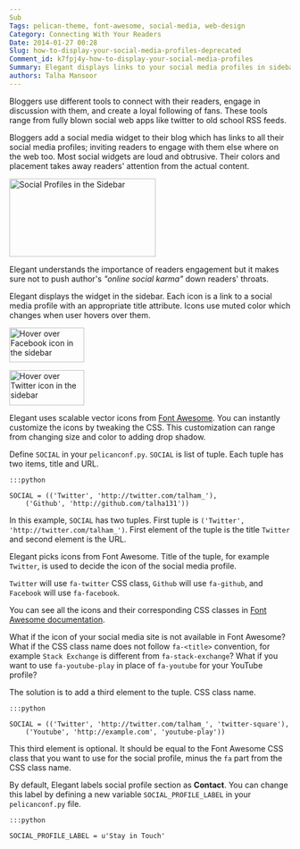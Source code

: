 ```yaml
---
Sub
Tags: pelican-theme, font-awesome, social-media, web-design
Category: Connecting With Your Readers
Date: 2014-01-27 00:28
Slug: how-to-display-your-social-media-profiles-deprecated
Comment_id: k7fpj4y-how-to-display-your-social-media-profiles
Summary: Elegant displays links to your social media profiles in sidebar in a customizable manner
authors: Talha Mansoor
---
```


Bloggers use different tools to connect with their readers, engage in
discussion with them, and create a loyal following of fans. These tools range
from fully blown social web apps like twitter to old school RSS feeds.

Bloggers add a social media widget to their blog which has links to all their
social media profiles; inviting readers to engage with them else where on the
web too. Most social widgets are loud and obtrusive. Their colors and placement
takes away readers' attention from the actual content.

<img class="align-right" style="width: 262.0px; height: 140.0px;"
src="{static}/images/social-profiles-sidebar-default.png" alt="Social
Profiles in the Sidebar" />

Elegant understands the importance of readers engagement but it makes sure
not to push author's _"online social karma"_ down readers' throats.

Elegant displays the widget in the sidebar. Each icon is a link to a social
media profile with an appropriate title attribute. Icons use muted color which
changes when user hovers over them.

<img class="align-right" style="width: 134.0px; height: 62.5px;"
src="{static}/images/social-profiles-sidebar-facebook.png" alt="Hover over
Facebook icon in the sidebar" />

<img class="align-right" style="width: 134.0px; height: 62.5px;"
src="{static}/images/social-profiles-sidebar-twitter.png" alt="Hover over
Twitter icon in the sidebar" />

Elegant uses scalable vector icons from [Font
Awesome](http://fortawesome.github.io/Font-Awesome/). You can instantly
customize the icons by tweaking the CSS. This customization can range from
changing size and color to adding drop shadow.

Define `SOCIAL` in your `pelicanconf.py`. `SOCIAL` is list of tuple. Each tuple
has two items, title and URL.

    :::python

    SOCIAL = (('Twitter', 'http://twitter.com/talham_'),
        ('Github', 'http://github.com/talha131'))

In this example, `SOCIAL` has two tuples. First tuple is `('Twitter', 'http://twitter.com/talham_')`. First element of the tuple is the title
`Twitter` and second element is the URL.

Elegant picks icons from Font Awesome. Title of the tuple, for example
`Twitter`, is used to decide the icon of the social media profile.

`Twitter` will use `fa-twitter` CSS class, `Github` will use `fa-github`, and
`Facebook` will use `fa-facebook`.

You can see all the icons and their corresponding CSS classes in [Font Awesome
documentation](http://fortawesome.github.io/Font-Awesome/icons/#brand).

What if the icon of your social media site is not available in Font Awesome?
What if the CSS class name does not follow `fa-<title>` convention, for example
`Stack Exchange` is different from `fa-stack-exchange`? What if you want to use
`fa-youtube-play` in place of `fa-youtube` for your YouTube profile?

The solution is to add a third element to the tuple. CSS class name.

    :::python

    SOCIAL = (('Twitter', 'http://twitter.com/talham_', 'twitter-square'),
        ('Youtube', 'http://example.com', 'youtube-play'))

This third element is optional. It should be equal to the Font Awesome CSS
class that you want to use for the social profile, minus the `fa` part from the
CSS class name.

By default, Elegant labels social profile section as **Contact**. You can
change this label by defining a new variable `SOCIAL_PROFILE_LABEL` in your
`pelicanconf.py` file.

    :::python

    SOCIAL_PROFILE_LABEL = u'Stay in Touch'
